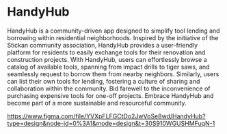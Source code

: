 # HandyHub
 HandyHub is a community-driven app designed to simplify tool lending and borrowing within residential neighborhoods. Inspired by the initiative of the Stickan community association, HandyHub provides a user-friendly platform for residents to easily exchange tools for their renovation and construction projects.  With HandyHub, users can effortlessly browse a catalog of available tools, spanning from impact drills to tiger saws, and seamlessly request to borrow them from nearby neighbors. Similarly, users can list their own tools for lending, fostering a culture of sharing and collaboration within the community.  Bid farewell to the inconvenience of purchasing expensive tools for one-off projects. Embrace HandyHub and become part of a more sustainable and resourceful community.

https://www.figma.com/file/YVXpFLFGCtDo2JwVoSe8wd/HandyHub?type=design&node-id=0%3A1&mode=design&t=30S910WGUSHMFuqN-1

